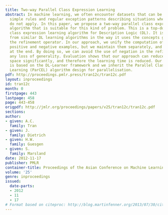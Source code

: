 ```yaml
---
title: Two-way Parallel Class Expression Learning
abstract: In machine learning, we often encounter datasets that can be described using
  simple rules and regular exception patterns describing situations where those rules
  do not apply. In this paper, we propose a two-way parallel class expression learning
  algorithm that is suitable for this kind of problem. This is a top-down refinement-based
  class expression learning algorithm for Description Logic (DL). It is distinguished
  from similar DL learning algorithms in the way it uses the concepts generated by
  the refinement operator. In our approach, we unify the computation of concepts describing
  positive and negative examples, but we maintain them separately, and combine them
  at the end. By doing so, we can avoid the use of negation in the refinement without
  any loss of generality. Evaluation shows that our approach can reduce the search
  space significantly, and therefore the learning time is reduced. Our implementation
  is based on the DL-Learner framework and we inherit the Parallel Class Expression
  Learning (ParCEL) algorithm design for parallelisation.
pdf: http://proceedings.pmlr.press/tran12c/tran12c.pdf
layout: inproceedings
id: tran12c
month: 0
firstpage: 443
lastpage: 458
page: 443-458
origpdf: http://jmlr.org/proceedings/papers/v25/tran12c/tran12c.pdf
sections: 
author:
- given: A.C.
  family: Tran
- given: J.
  family: Dietrich
- given: H.W.
  family: Guesgen
- given: S.
  family: Marsland
date: 2012-11-17
publisher: PMLR
container-title: Proceedings of the Asian Conference on Machine Learning
volume: '25'
genre: inproceedings
issued:
  date-parts:
  - 2012
  - 11
  - 17
# Format based on citeproc: http://blog.martinfenner.org/2013/07/30/citeproc-yaml-for-bibliographies/
---
```

